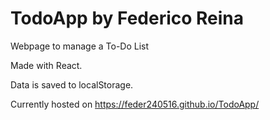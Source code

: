 # TodoApp by Federico Reina 

Webpage to manage a To-Do List

Made with React.

Data is saved to localStorage.

Currently hosted on https://feder240516.github.io/TodoApp/
